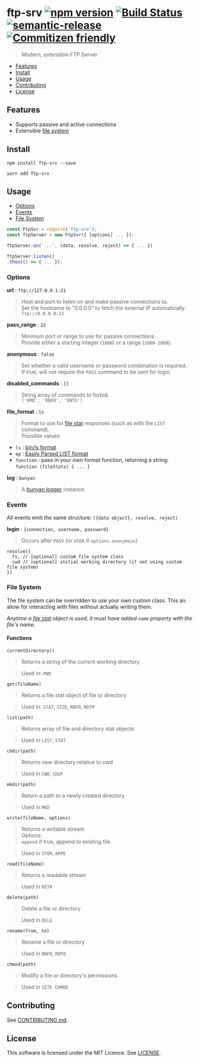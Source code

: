 # ftp-srv [![npm version](https://badge.fury.io/js/ftp-srv.svg)](https://badge.fury.io/js/ftp-srv) [![Build Status](https://travis-ci.org/stewarttylerr/ftp-srv.svg?branch=master)](https://travis-ci.org/stewarttylerr/ftp-srv)  [![semantic-release](https://img.shields.io/badge/%20%20%F0%9F%93%A6%F0%9F%9A%80-semantic--release-e10079.svg)](https://github.com/semantic-release/semantic-release) [![Commitizen friendly](https://img.shields.io/badge/commitizen-friendly-brightgreen.svg)](http://commitizen.github.io/cz-cli/)


<!--[RM_DESCRIPTION]-->
> Modern, extensible FTP Server

<!--[]-->

- [Features](#features)
- [Install](#install)
- [Usage](#usage)
- [Contributing](#contributing)
- [License](#license)

## Features
- Supports passive and active connections
- Extensible [file system](#file-system)

## Install

`npm install ftp-srv --save`

`yarn add ftp-srv`

## Usage
- [Options](#options)
- [Events](#events)
- [File System](#file-system)

```js
const FtpSvr = require('ftp-srv');
const ftpServer = new FtpSvr({ [options] ... });

ftpServer.on('...', (data, resolve, reject) => { ... })

ftpServer.listen()
.then(() => { ... });
```

### Options
__url__ : `ftp://127.0.0.1:21`
> Host and port to listen on and make passive connections to.  
Set the hostname to "0.0.0.0" to fetch the external IP automatically: `ftp://0.0.0.0:21`

__pasv_range__ : `22`
> Minimum port or range to use for passive connections.  
Provide either a starting integer (`1000`) or a range (`1000-2000`).

__anonymous__ : `false`
> Set whether a valid username or password combination is required.  
If true, will not require the `PASS` command to be sent for login.

__disabled_commands__ : `[]`
> String array of commands to forbid.  
`['RMD', 'RNFR', 'RNTO']`

__file_format__ : `ls`
> Format to use for [file stat](https://nodejs.org/api/fs.html#fs_class_fs_stats) responses (such as with the `LIST` command).  
Possible values:
- `ls` : [bin/ls format](https://cr.yp.to/ftp/list/binls.html)
- `ep` : [Easily Parsed LIST format](https://cr.yp.to/ftp/list/eplf.html)
- `function` : pass in your own format function, returning a string:  
`function (fileStats) { ... }`

__log__ : `bunyan`
> A [bunyan logger](https://github.com/trentm/node-bunyan) instance.

### Events
All events emit the same structure: `({data object}, resolve, reject)`

__login__ : `{connection, username, password}`
> Occurs after `PASV` (or `USER` if `options.anonymous`)  
```
resolve({
  fs, // [optional] custom file system class
  cwd // [optional] initial working directory (if not using custom file system)
})
```  

### File System
The file system can be overridden to use your own custom class. This an allow for interacting with files without actually writing them.  

*Anytime a [file stat](https://nodejs.org/api/fs.html#fs_class_fs_stats) object is used, it must have added `name` property with the file's name.*

#### Functions
`currentDirectory()`  
> Returns a string of the current working directory

> Used in: `PWD`

`get(fileName)`
> Returns a file stat object of file or directory

> Used in: `STAT`, `SIZE`, `RNFR`, `MDTM`

`list(path)`
> Returns array of file and directory stat objects

> Used in `LIST`, `STAT`

`chdir(path)`
> Returns new directory relative to cwd

> Used in `CWD`, `CDUP`

`mkdir(path)`
> Return a path to a newly created directory

> Used in `MKD`

`write(fileName, options)`
> Returns a writable stream   
Options:  
`append` if true, append to existing file

> Used in `STOR`, `APPE`

`read(fileName)`
> Returns a readable stream

> Used in `RETR`

`delete(path)`
> Delete a file or directory

> Used in `DELE`

`rename(from, to)`
> Rename a file or directory

> Used in `RNFR`, `RNTO`

`chmod(path)`
> Modify a file or directory's permissions

> Used in `SITE CHMOD`

<!--[RM_CONTRIBUTING]-->
## Contributing

See [CONTRIBUTING.md](CONTRIBUTING.md).


<!--[]-->

<!--[RM_LICENSE]-->
## License

This software is licensed under the MIT Licence. See [LICENSE](LICENSE).

<!--[]-->
